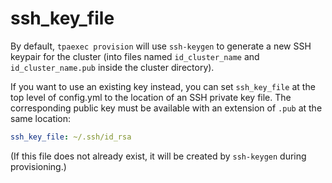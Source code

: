 # ssh_key_file

By default, `tpaexec provision` will use `ssh-keygen` to generate a new
SSH keypair for the cluster (into files named `id_cluster_name` and
`id_cluster_name.pub` inside the cluster directory).

If you want to use an existing key instead, you can set `ssh_key_file`
at the top level of config.yml to the location of an SSH private key
file. The corresponding public key must be available with an extension
of `.pub` at the same location:

```yaml
ssh_key_file: ~/.ssh/id_rsa
```

(If this file does not already exist, it will be created by `ssh-keygen`
during provisioning.)
